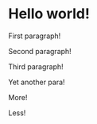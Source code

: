 # Hello world!

First paragraph!

Second paragraph!

Third paragraph!

Yet another para!

More!

Less!
